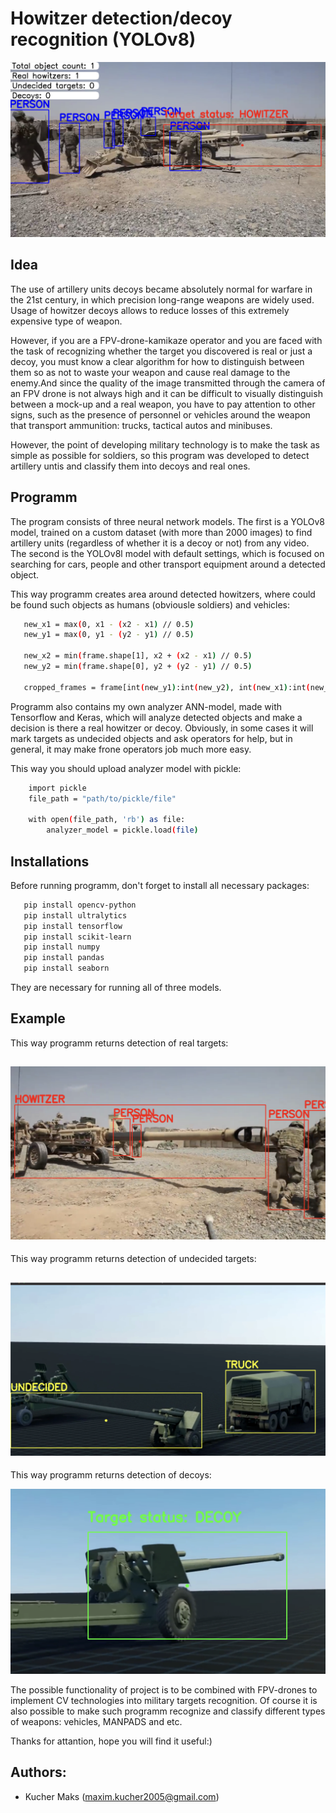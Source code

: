 
# Howitzer detection/decoy recognition (YOLOv8)
![](ex1.jpg)

## Idea

The use of artillery units decoys became absolutely normal for warfare in the 21st century, in which precision long-range weapons are widely used. Usage of howitzer decoys allows to reduce losses of this extremely expensive type of weapon. 

However, if you are a FPV-drone-kamikaze operator and you are faced with the task of recognizing whether the target you discovered is real or just a decoy, you must know a clear algorithm for how to distinguish between them so as not to waste your weapon and cause real damage to the enemy.And since the quality of the image transmitted through the camera of an FPV drone is not always high and it can be difficult to visually distinguish between a mock-up and a real weapon, you have to pay attention to other signs, such as the presence of personnel or vehicles around the weapon that transport ammunition: trucks, tactical autos and minibuses.

However, the point of developing military technology is to make the task as simple as possible for soldiers, so this program was developed to detect artillery untis and classify them into decoys and real ones.

## Programm 
The program consists of three neural network models. The first is a YOLOv8 model, trained on a custom dataset (with more than 2000 images) to find artillery units (regardless of whether it is a decoy or not) from any video. The second is the YOLOv8l model with default settings, which is focused on searching for cars, people and other transport equipment around a detected object.

This way programm creates area around detected howitzers, where could be found such objects as humans (obviousle soldiers) and vehicles:

 ```bash
    new_x1 = max(0, x1 - (x2 - x1) // 0.5)
    new_y1 = max(0, y1 - (y2 - y1) // 0.5)
    
    new_x2 = min(frame.shape[1], x2 + (x2 - x1) // 0.5)
    new_y2 = min(frame.shape[0], y2 + (y2 - y1) // 0.5)

    cropped_frames = frame[int(new_y1):int(new_y2), int(new_x1):int(new_x2)]
 ```
    
Programm also contains my own analyzer ANN-model, made with Tensorflow and Keras, which will analyze detected objects and make a decision is there a real howitzer or decoy. Obviously, in some cases it will mark targets as undecided objects and ask operators for help, but in general, it may make frone operators job much more easy.

This way you should upload analyzer model with pickle:

```bash
    import pickle
    file_path = "path/to/pickle/file"

    with open(file_path, 'rb') as file:
        analyzer_model = pickle.load(file)
 ```



## Installations

Before running programm, don't forget to install all necessary packages:
```bash
   pip install opencv-python
   pip install ultralytics
   pip install tensorflow
   pip install scikit-learn
   pip install numpy
   pip install pandas 
   pip install seaborn 
 ```

They are necessary for running all of three models.
## Example


This way programm returns detection of real targets:

![](ex2.png)
--------------------------------
This way programm returns detection of 
undecided targets:

![](ex3.png)
--------------------------------

This way programm returns detection of 
decoys:

![](ex4.png)

The possible functionality of project is to be combined with FPV-drones to implement CV technologies into military targets recognition. Of course it is also possible to make such programm recognize and classify different types of weapons: vehicles, MANPADS and etc. 

Thanks for attantion, hope you will find it useful:)

## Authors:
- Kucher Maks (maxim.kucher2005@gmail.com)




